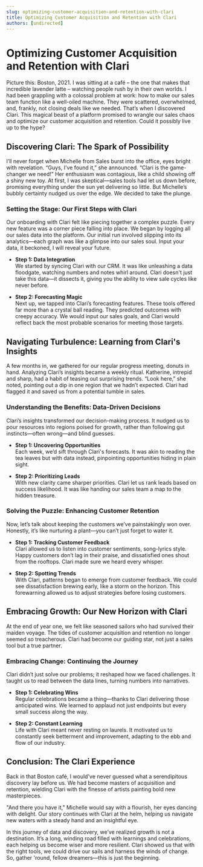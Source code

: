 ```yaml
---
slug: optimizing-customer-acquisition-and-retention-with-clari
title: Optimizing Customer Acquisition and Retention with Clari
authors: [undirected]
---
```



# Optimizing Customer Acquisition and Retention with Clari

Picture this: Boston, 2021. I was sitting at a café – the one that makes that incredible lavender latte – watching people rush by in their own worlds. I had been grappling with a colossal problem at work: how to make our sales team function like a well-oiled machine. They were scattered, overwhelmed, and, frankly, not closing deals like we needed. That’s when I discovered Clari. This magical beast of a platform promised to wrangle our sales chaos and optimize our customer acquisition and retention. Could it possibly live up to the hype?

## Discovering Clari: The Spark of Possibility

I’ll never forget when Michelle from Sales burst into the office, eyes bright with revelation. “Guys, I’ve found it,” she announced. “Clari is the game-changer we need!” Her enthusiasm was contagious, like a child showing off a shiny new toy. At first, I was skeptical—sales tools had let us down before, promising everything under the sun yet delivering so little. But Michelle’s bubbly certainty nudged us over the edge. We decided to take the plunge.

### Setting the Stage: Our First Steps with Clari

Our onboarding with Clari felt like piecing together a complex puzzle. Every new feature was a corner piece falling into place. We began by logging all our sales data into the platform. Our initial run involved slipping into its analytics—each graph was like a glimpse into our sales soul. Input your data, it beckoned, I will reveal your future.

- **Step 1: Data Integration**  
  We started by syncing Clari with our CRM. It was like unleashing a data floodgate, watching numbers and notes whirl around. Clari doesn't just take this data—it dissects it, giving you the ability to view sale cycles like never before.

- **Step 2: Forecasting Magic**  
  Next up, we tapped into Clari’s forecasting features. These tools offered far more than a crystal ball reading. They predicted outcomes with creepy accuracy. We would input our sales goals, and Clari would reflect back the most probable scenarios for meeting those targets.

## Navigating Turbulence: Learning from Clari's Insights

A few months in, we gathered for our regular progress meeting, donuts in hand. Analyzing Clari’s insights became a weekly ritual. Katherine, intrepid and sharp, had a habit of teasing out surprising trends. “Look here,” she noted, pointing out a dip in one region that we hadn’t expected. Clari had flagged it and saved us from a potential tumble in sales.

### Understanding the Benefits: Data-Driven Decisions

Clari’s insights transformed our decision-making process. It nudged us to pour resources into regions poised for growth, rather than following gut instincts—often wrong—and blind guesses.

- **Step 1: Uncovering Opportunities**   
  Each week, we’d sift through Clari's forecasts. It was akin to reading the tea leaves but with data instead, pinpointing opportunities hiding in plain sight.

- **Step 2: Prioritizing Leads**  
  With new clarity came sharper priorities. Clari let us rank leads based on success likelihood. It was like handing our sales team a map to the hidden treasure.

### Solving the Puzzle: Enhancing Customer Retention

Now, let’s talk about keeping the customers we’ve painstakingly won over. Honestly, it’s like nurturing a plant—you can’t just forget to water it.

- **Step 1: Tracking Customer Feedback**  
  Clari allowed us to listen into customer sentiments, song-lyrics style. Happy customers don’t lag in their praise, and dissatisfied ones shout from the rooftops. Clari made sure we heard every whisper.

- **Step 2: Spotting Trends**  
  With Clari, patterns began to emerge from customer feedback. We could see dissatisfaction brewing early, like a storm on the horizon. This forewarning allowed us to adjust strategies before losing customers.

## Embracing Growth: Our New Horizon with Clari

At the end of year one, we felt like seasoned sailors who had survived their maiden voyage. The tides of customer acquisition and retention no longer seemed so treacherous. Clari had become our guiding star, not just a sales tool but a true partner.

### Embracing Change: Continuing the Journey

Clari didn’t just solve our problems; it reshaped how we faced challenges. It taught us to read between the data lines, turning numbers into narratives.

- **Step 1: Celebrating Wins**  
  Regular celebrations became a thing—thanks to Clari delivering those anticipated wins. We learned to applaud not just endpoints but every small success along the way.

- **Step 2: Constant Learning**  
  Life with Clari meant never resting on laurels. It motivated us to constantly seek betterment and improvement, adapting to the ebb and flow of our industry.

## Conclusion: The Clari Experience

Back in that Boston café, I would've never guessed what a serendipitous discovery lay before us. We had become masters of acquisition and retention, wielding Clari with the finesse of artists painting bold new masterpieces.

"And there you have it," Michelle would say with a flourish, her eyes dancing with delight. Our story continues with Clari at the helm, helping us navigate new waters with a steady hand and an insightful eye.

In this journey of data and discovery, we’ve realized growth is not a destination. It’s a long, winding road filled with learnings and celebrations, each helping us become wiser and more resilient. Clari showed us that with the right tools, we could drive our sails and harness the winds of change. So, gather 'round, fellow dreamers—this is just the beginning.